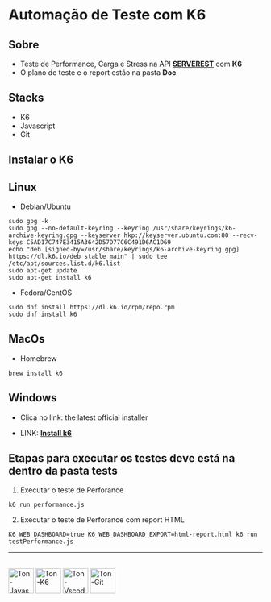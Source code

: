 # Automação de Teste com K6

## Sobre

- Teste de Performance, Carga e Stress na API **[SERVEREST](https://serverest.dev/)** com **K6**
- O plano de teste e o report estão na pasta **Doc**

## Stacks
- K6
- Javascript
- Git

## Instalar o K6

## Linux
- Debian/Ubuntu
```
sudo gpg -k
sudo gpg --no-default-keyring --keyring /usr/share/keyrings/k6-archive-keyring.gpg --keyserver hkp://keyserver.ubuntu.com:80 --recv-keys C5AD17C747E3415A3642D57D77C6C491D6AC1D69
echo "deb [signed-by=/usr/share/keyrings/k6-archive-keyring.gpg] https://dl.k6.io/deb stable main" | sudo tee /etc/apt/sources.list.d/k6.list
sudo apt-get update
sudo apt-get install k6
```
- Fedora/CentOS
```
sudo dnf install https://dl.k6.io/rpm/repo.rpm
sudo dnf install k6
```
## MacOs
- Homebrew
```
brew install k6
```
## Windows
- Clica no link: the latest official installer

- LINK: **[Install k6](https://grafana.com/docs/k6/latest/set-up/install-k6/)**


## Etapas para executar os testes deve está na dentro da pasta tests

1. Executar o teste de Perforance
```
k6 run performance.js
```
2. Executar o teste de Perforance com report HTML
```
K6_WEB_DASHBOARD=true K6_WEB_DASHBOARD_EXPORT=html-report.html k6 run testPerformance.js
```

<hr>

<div style="display: inline-block">
  <br>
  <img align="center" alt="Ton-Javascript" heigh="50" width="50" src="https://cdn.jsdelivr.net/gh/devicons/devicon@latest/icons/javascript/javascript-original.svg" />        
  <img align="center" alt="Ton-K6" heigh="50" width="50" src="https://cdn.jsdelivr.net/gh/devicons/devicon@latest/icons/k6/k6-original.svg" />
  <img align="center" alt="Ton-Vscode" heigh="50" width="50" src="https://cdn.jsdelivr.net/gh/devicons/devicon@latest/icons/vscode/vscode-original.svg" />
  <img align="center" alt="Ton-Git" heigh="50" width="50" src="https://cdn.jsdelivr.net/gh/devicons/devicon@latest/icons/git/git-original.svg" />
</div>


            
          